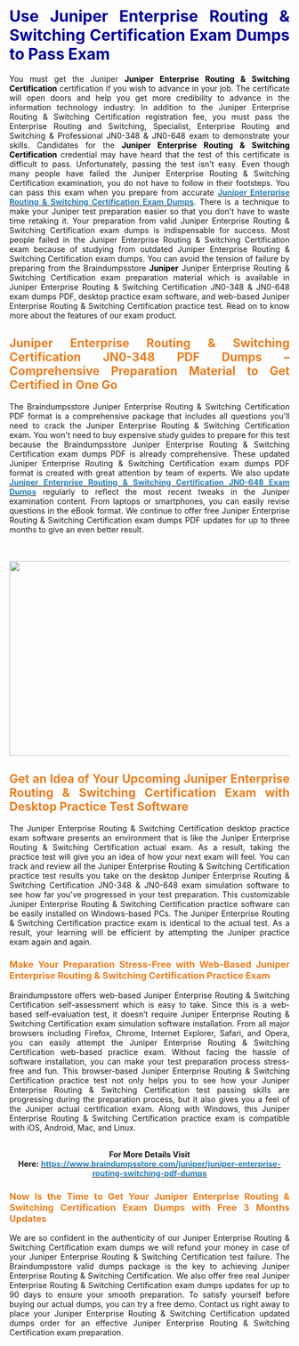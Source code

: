 <h1 style="text-align: justify;"><strong><span style="color:#000099;">Use Juniper Enterprise Routing &amp; Switching Certification Exam Dumps to Pass Exam</span></strong></h1>

<p style="text-align: justify;">You must get the Juniper <span style="color:#000000;"><strong>Juniper Enterprise Routing &amp; Switching Certification</strong></span> certification if you wish to advance in your job. The certificate will open doors and help you get more credibility to advance in the information technology industry. In addition to the Juniper Enterprise Routing &amp; Switching Certification registration fee, you must pass the Enterprise Routing and Switching, Specialist, Enterprise Routing and Switching &amp; Professional JN0-348 &amp; JN0-648 exam to demonstrate your skills. Candidates for the <strong><span style="color:#000000;">Juniper Enterprise Routing &amp; Switching Certification</span></strong> credential may have heard that the test of this certificate is difficult to pass. Unfortunately, passing the test isn&#39;t easy. Even though many people have failed the Juniper Enterprise Routing &amp; Switching Certification examination, you do not have to follow in their footsteps. You can pass this exam when you prepare from accurate <strong><a href="https://www.braindumpsstore.com/juniper/juniper-enterprise-routing-switching-pdf-dumps"><span style="color:#2980b9;">Juniper Enterprise Routing &amp; Switching Certification Exam Dumps</span></a></strong>. There is a technique to make your Juniper test preparation easier so that you don&#39;t have to waste time retaking it. Your preparation from valid Juniper Enterprise Routing &amp; Switching Certification exam dumps is indispensable for success. Most people failed in the Juniper Enterprise Routing &amp; Switching Certification exam because of studying from outdated Juniper Enterprise Routing &amp; Switching Certification exam dumps. You can avoid the tension of failure by preparing from the Braindumpsstore <span style="color:#000000;"><strong>Juniper</strong></span> Juniper Enterprise Routing &amp; Switching Certification exam preparation material which is available in Juniper Enterprise Routing &amp; Switching Certification JN0-348 &amp; JN0-648 exam dumps PDF, desktop practice exam software, and web-based Juniper Enterprise Routing &amp; Switching Certification practice test. Read on to know more about the features of our exam product.</p>

<h2 style="text-align: justify;"><strong><span style="color:#e67e22;">Juniper Enterprise Routing &amp; Switching Certification JN0-348 PDF Dumps &ndash; Comprehensive Preparation Material to Get Certified in One Go</span></strong></h2>

<p style="text-align: justify;">The Braindumpsstore Juniper Enterprise Routing &amp; Switching Certification PDF format is a comprehensive package that includes all questions you&#39;ll need to crack the Juniper Enterprise Routing &amp; Switching Certification exam. You won&#39;t need to buy expensive study guides to prepare for this test because the Braindumpsstore Juniper Enterprise Routing &amp; Switching Certification exam dumps PDF is already comprehensive. These updated Juniper Enterprise Routing &amp; Switching Certification exam dumps PDF format is created with great attention by team of experts. We also update <strong><a href="https://www.braindumpsstore.com/juniper/jn0-648-dumps"><span style="color:#2980b9;">Juniper Enterprise Routing &amp; Switching Certification JN0-648 Exam Dumps</span></a></strong> regularly to reflect the most recent tweaks in the Juniper examination content. From laptops or smartphones, you can easily revise questions in the eBook format. We continue to offer free Juniper Enterprise Routing &amp; Switching Certification exam dumps PDF updates for up to three months to give an even better result.<br />
<br />
&nbsp;</p>

<p style="text-align: center;"><a href="https://www.braindumpsstore.com/juniper/juniper-enterprise-routing-switching-pdf-dumps"><img alt="" src="https://i.imgur.com/xfUMfMW.jpg" style="width: 700px; height: 350px;" /></a></p>

<h2 style="text-align: justify;"><strong><span style="color:#e67e22;">Get an Idea of Your Upcoming Juniper Enterprise Routing &amp; Switching Certification Exam with Desktop Practice Test Software</span></strong></h2>

<p style="text-align: justify;">The Juniper Enterprise Routing &amp; Switching Certification desktop practice exam software presents an environment that is like the Juniper Enterprise Routing &amp; Switching Certification actual exam. As a result, taking the practice test will give you an idea of how your next exam will feel. You can track and review all the Juniper Enterprise Routing &amp; Switching Certification practice test results you take on the desktop Juniper Enterprise Routing &amp; Switching Certification JN0-348 &amp; JN0-648 exam simulation software to see how far you&#39;ve progressed in your test preparation. This customizable Juniper Enterprise Routing &amp; Switching Certification practice software can be easily installed on Windows-based PCs. The Juniper Enterprise Routing &amp; Switching Certification practice exam is identical to the actual test. As a result, your learning will be efficient by attempting the Juniper practice exam again and again.</p>

<h3 style="text-align: justify;"><strong><span style="color:#e67e22;">Make Your Preparation Stress-Free with Web-Based Juniper Enterprise Routing &amp; Switching Certification Practice Exam</span></strong></h3>

<p style="text-align: justify;">Braindumpsstore offers web-based Juniper Enterprise Routing &amp; Switching Certification self-assessment which is easy to take. Since this is a web-based self-evaluation test, it doesn&rsquo;t require Juniper Enterprise Routing &amp; Switching Certification exam simulation software installation. From all major browsers including Firefox, Chrome, Internet Explorer, Safari, and Opera, you can easily attempt the Juniper Enterprise Routing &amp; Switching Certification web-based practice exam. Without facing the hassle of software installation, you can make your test preparation process stress-free and fun. This browser-based Juniper Enterprise Routing &amp; Switching Certification practice test not only helps you to see how your Juniper Enterprise Routing &amp; Switching Certification test passing skills are progressing during the preparation process, but it also gives you a feel of the Juniper actual certification exam. Along with Windows, this Juniper Enterprise Routing &amp; Switching Certification practice exam is compatible with iOS, Android, Mac, and Linux.</p>

<p style="text-align: center;"><br />
<strong>For More Details Visit Here:</strong>&nbsp;<strong><a href="https://www.braindumpsstore.com/juniper/juniper-enterprise-routing-switching-pdf-dumps"><span style="color:#2980b9;">https://www.braindumpsstore.com/juniper/juniper-enterprise-routing-switching-pdf-dumps</span></a></strong></p>

<h3 style="text-align: justify;"><strong><span style="color:#e67e22;">Now Is the Time to Get Your Juniper Enterprise Routing &amp; Switching Certification Exam Dumps with Free 3 Months Updates</span></strong></h3>

<p style="text-align: justify;">We are so confident in the authenticity of our Juniper Enterprise Routing &amp; Switching Certification exam dumps we will refund your money in case of your Juniper Enterprise Routing &amp; Switching Certification test failure. The Braindumpsstore valid dumps package is the key to achieving Juniper Enterprise Routing &amp; Switching Certification. We also offer free real Juniper Enterprise Routing &amp; Switching Certification exam dumps updates for up to 90 days to ensure your smooth preparation. To satisfy yourself before buying our actual dumps, you can try a free demo. Contact us right away to place your Juniper Enterprise Routing &amp; Switching Certification updated dumps order for an effective Juniper Enterprise Routing &amp; Switching Certification exam preparation.</p>
